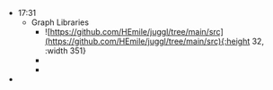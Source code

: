 - 17:31
	- Graph Libraries
		- ![https://github.com/HEmile/juggl/tree/main/src](https://github.com/HEmile/juggl/tree/main/src){:height 32, :width 351}
		-
		-
-